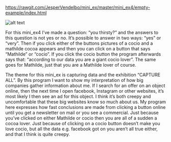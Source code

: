 https://rawgit.com/JesperVendelbo/mini_ex/master/mini_ex4/empty-example/index.html

![alt text](https://github.com/JesperVendelbo/mini_ex/blob/master/mini_ex4/Skærmbillede%202018-03-05%20kl.%2015.12.53.png)

For this mini_ex4 I’ve made a question: “you thirsty?” and the answers to this question is not yes or no. It’s possible to answer in two ways: “yes” or “very”. Then if you click either of the buttons pictures of a cocio and a mathilde cocoa appears and then you can click on a button that says “Mathilde” or “cocio”. If you click the cocio button the program afterwards says that: “according to our data you are a giant cocio lover”. The same goes for Mathilde, just that you are a Mathilde lover of course. 

The theme for this mini_ex is capturing data and the exhibition “CAPTURE ALL”. By this program I want to show my interpretation of how big companies gather information about me. If I search for an offer on an object online, then the next time I open facebook, Instagram or other websites, it’s most likely I then see an ad for this object. I think it’s both creepy and uncomfortable that these big websites know so much about us. My program here expresses how fast conclusions are made from clicking a button online until you get a newsletter on mail or you see a commercial. Just because you’ve clicked on either Mathilde or cocio then you are all of a sudden a cocoa lover. Just because of clicking on a cocio button doesn’t make you love cocio, but all the data e.g. facebook got on you aren’t all true either, and that I think is quite creepy.


